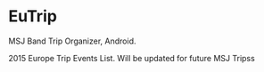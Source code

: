 # EuTrip
MSJ Band Trip Organizer, Android. 



2015 Europe Trip Events List. Will be updated for future MSJ Tripss
